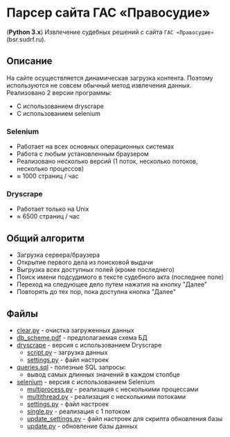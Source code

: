 # Парсер сайта ГАС «Правосудие»

(__Python 3.x__) Извлечение судебных решений с сайта `ГАС «Правосудие»` (bsr.sudrf.ru).

## Описание
На сайте осуществляется динамическая загрузка контента. Поэтому используются не совсем обычный метод извлечения данных.
Реализовано 2 версии программы:
- С использованием dryscrape
- С использованием selenium

### Selenium
- Работает на всех основных операционных системах
- Работа с любым установленным браузером
- Реализовано несколько версий (1 поток, несколько потоков, несколько процессов)
- ≈ 1000 страниц / час
### Dryscrape
- Работает только на Unix
- ≈ 6500 страниц / час

## Общий алгоритм
- Загрузка сервера/браузера
- Открытие первого дела из поисковой выдачи
- Выгрузка всех доступных полей (кроме последнего)
- Поиск имени подсудимого в тексте судебного акта (последнее поле)
- Переход на следующее дело путем нажатия на кнопку "Далее"
- Повторять до тех пор, пока доступна кнопка "Далее"

## Файлы
- [clear.py](clear.py) - очистка загруженных данных
- [db_scheme.pdf](db_scheme.pdf) - предполагаемая схема БД
- [dryscrape](dryscrape) - версия с использованием Dryscrape
	- [script.py](dryscrape/script.py) - загрузка данных
	- [settings.py](dryscrape/settings.py) - файл настроек
- [queries.sql](queries.sql) - полезные SQL запросы:
	- вывод самых длинных значений в каждом столбце
- [selenium](selenium) - версия с использованием Selenium
	- [multiprocess.py](selenium/multiprocess.py) - реализация с несколькими процессами
	- [multithread.py](selenium/multithread.py) - реализация с несколькими потоками
	- [settings.py](selenium/settings.py) - файл настроек
	- [single.py](selenium/single.py) - реализация с 1 потоком
	- [update_settings.py](selenium/update_settings.py) - файл настроек для скрипта обновления базы
	- [update.py](selenium/update.py) - обновление базы данных